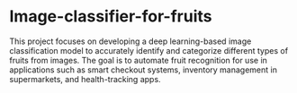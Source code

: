 # Image-classifier-for-fruits
This project focuses on developing a deep learning-based image classification model to accurately identify and categorize different types of fruits from images. The goal is to automate fruit recognition for use in applications such as smart checkout systems, inventory management in supermarkets, and health-tracking apps.  
